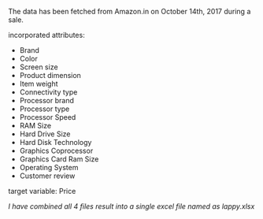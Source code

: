 The data has been fetched from Amazon.in on October 14th, 2017 during a sale.

incorporated attributes:
* Brand	
* Color	
* Screen size	
* Product dimension	
* Item weight
* Connectivity type	
* Processor brand	
* Processor type	
* Processor Speed	
* RAM Size	
* Hard Drive Size	
* Hard Disk Technology	
* Graphics Coprocessor	
* Graphics Card Ram Size	
* Operating System	
* Customer review	

target variable: Price

*I have combined all 4 files result into a single excel file named as lappy.xlsx*
